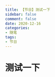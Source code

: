 ```yaml
---
title: 【节日】测试一下
sidebar: false
comment: false
date: 2020-12-16
categories: 
- 随笔
tags: 
- 节日
---
```


<ClientOnly>
  <Birthday-Demo></Birthday-Demo>
</ClientOnly>

# 测试一下